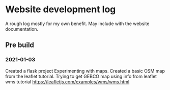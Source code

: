 # Website development log

A rough log mostly for my own benefit. May include with the website documentation.

## Pre build

### 2021-01-03

Created a flask project
Experimenting with maps. Created a basic OSM map from the leaflet tutorial. 
Trying to get GEBCO map using info from leaflet wms tutorial https://leafletjs.com/examples/wms/wms.html